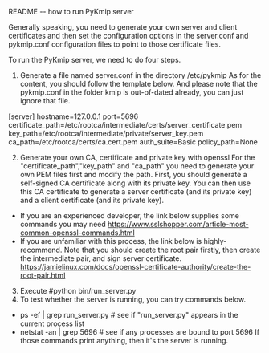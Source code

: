 README -- how to run PyKmip server


Generally speaking, you need to generate your own server and client certificates and then set the configuration options in the server.conf and pykmip.conf configuration files to point to those certificate files. 

To run the PyKmip server, we need to do four steps.
1. Generate a file named server.conf in the directory /etc/pykmip
As for the content, you should follow the template below. And please note that the pykmip.conf in the folder kmip is out-of-dated already, you can just ignore that file. 

[server]
hostname=127.0.0.1 
port=5696
certificate_path=/etc/rootca/intermediate/certs/server_certificate.pem
key_path=/etc/rootca/intermediate/private/server_key.pem
ca_path=/etc/rootca/certs/ca.cert.pem
auth_suite=Basic
policy_path=None

2. Generate your own CA, certificate and private key with openssl
For the "certificate_path","key_path" and "ca_path" you need to generate your own PEM files first and modify the path. 
First, you should generate a self-signed CA certificate along with its private key. You can then use this CA certificate to generate a server certificate (and its private key) and a client certificate (and its private key). 

* If you are an experienced developer, the link below supplies some commands you may need
https://www.sslshopper.com/article-most-common-openssl-commands.html
* If you are unfamiliar with this process, the link below is highly-recommend. 
Note that you should create the root pair firstly, then create the intermediate pair, and sign server certificate. https://jamielinux.com/docs/openssl-certificate-authority/create-the-root-pair.html

3. Execute #python bin/run_server.py
4. To test whether the server is running, you can try commands below.
* ps -ef | grep run_server.py  # see if "run_server.py" appears in the current process list
* netstat -an | grep 5696  # see if any processes are bound to port 5696
If those commands print anything, then it's the server is running.
